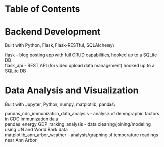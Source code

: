 # Table of Contents

# Backend Development

Built with Python, Flask, Flask-RESTful, SQLAlchemy\

flask - blog posting app with full CRUD capabilities, hooked up to a SQLite DB\
flask_api - REST API (for video upload data management) hooked up to a SQLite DB

# Data Analysis and Visualization

Built with Jupyter, Python, numpy, matplotlib, pandas\

pandas_cdc_immunization_data_analysis - analysis of demographic factors in CDC immunization data\
pandas_energy_GDP_ranking_analysis - data cleaning/joining/modeling using UN and World Bank data\
matplotlib_ann_arbor_weather - analysis/graphing of temperature readings near Ann Arbor
